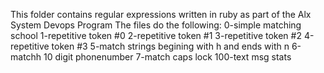 This folder contains regular expressions written in ruby as part of the Alx System Devops Program
The files do the following:
0-simple matching school
1-repetitive token #0
2-repetitive token #1
3-repetitive token #2
4-repetitive token #3
5-match strings begining with h and ends with n
6-matchh 10 digit phonenumber
7-match caps lock
100-text msg stats
